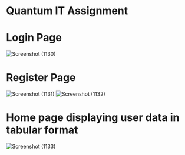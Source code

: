 # Quantum IT Assignment

# Login Page
![Screenshot (1130)](https://github.com/Yash084/Quantum-Assignment/assets/91718061/3838914a-52fa-4be7-bd19-45f43fb48e67)

# Register Page
![Screenshot (1131)](https://github.com/Yash084/Quantum-Assignment/assets/91718061/e6c3550a-a727-44ea-b12e-65cb2e47b146)
![Screenshot (1132)](https://github.com/Yash084/Quantum-Assignment/assets/91718061/e7b71ce6-c4e1-4f20-9426-bbda73d808ee)

# Home page displaying user data in tabular format
![Screenshot (1133)](https://github.com/Yash084/Quantum-Assignment/assets/91718061/f07304fb-7821-4620-b218-e4c8c50b7990)
